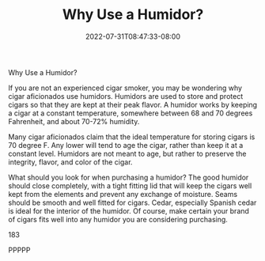 ﻿---
title: "Why Use a Humidor?"
date: 2022-07-31T08:47:33-08:00
description: "Cigars Tips for Web Success"
featured_image: "/images/Cigars.jpg"
tags: ["Cigars"]
---

Why Use a Humidor?

If you are not an experienced cigar smoker, you may be wondering why cigar aficionados use humidors.  Humidors are used to store and protect cigars so that they are kept at their peak flavor.  A humidor works by keeping a cigar at a constant temperature, somewhere between 68 and 70 degrees Fahrenheit, and about 70-72% humidity. 

Many cigar aficionados claim that the ideal temperature for storing cigars is 70 degree F.  Any lower will tend to age the cigar, rather than keep it at a constant level.  Humidors are not meant to age, but rather to preserve the integrity, flavor, and color of the cigar.  

What should you look for when purchasing a humidor?  The good humidor should close completely, with a tight fitting lid that will keep the cigars well kept from the elements and prevent any exchange of moisture.  Seams should be smooth and well fitted for cigars.  Cedar, especially Spanish cedar is ideal for the interior of the humidor.  Of course, make certain your brand of cigars fits well into any humidor you are considering purchasing.  

183

PPPPP

